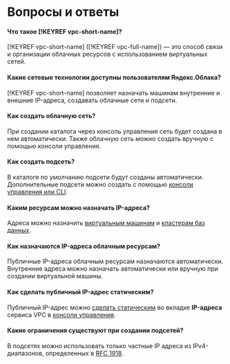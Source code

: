 # Вопросы и ответы

#### Что такое [!KEYREF vpc-short-name]?

[!KEYREF vpc-short-name] ([!KEYREF vpc-full-name]) — это способ связи и организации облачных ресурсов с использованием виртуальных сетей.

#### Какие сетевые технологии доступны пользователям Яндекс.Облака?

[!KEYREF vpc-short-name] позволяет назначать машинам внутренние и внешние IP-адреса, создавать облачные сети и подсети.

#### Как создать облачную сеть?

При создании каталога через консоль управления сеть будет создана в нем автоматически. Также облачную сеть можно создать вручную с помощью консоли управления.

#### Как создать подсеть?

В каталоге по умолчанию подсети будут созданы автоматически. Дополнительные подсети можно создать с помощью [консоли управления или CLI](../operations/subnet-create.md).

#### Каким ресурсам можно назначать IP-адреса?

Адреса можно назначить [виртуальным машинам](../../compute/concepts/vm.md) и [кластерам баз данных](../../mdb/concepts/index.md).

#### Как назначаются IP-адреса облачным ресурсам?

Публичные IP-адреса облачным ресурсам назначаются автоматически. Внутренние адреса можно назначать автоматически или вручную при создании виртуальной машины.

#### Как сделать публичный IP-адрес статическим?

Публичный IP-адрес можно [сделать статическим](../operations/set-static-ip.md) во вкладке **IP-адреса** сервиса VPC в [консоли управления](https://console.cloud.yandex.ru).

#### Какие ограничения существуют при создании подсетей?

В подсетях можно использовать только частные IP адреса из IPv4-диапазонов, определенных в [RFC 1918](https://tools.ietf.org/html/rfc1918).

